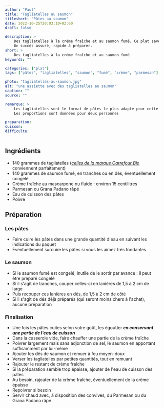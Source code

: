 ```yaml
---
author: "Paul"
title: "Tagliatelles au saumon"
titleshort: "Pâtes au saumon"
date: 2022-10-25T20:03:10+02:00
draft: false

description: >
    Des tagliatelles à la crème fraîche et au saumon fumé. Ce plat savoureux ravira grands et petits.<br>
    Un succès assuré, rapide à préparer.
short: >
    Des tagliatelles à la crème fraîche et au saumon fumé
keywords: ""

categories: ["plat"]
tags: ["pâtes", "tagliatelles", "saumon", "fumé", "crème", "parmesan"]

photo: "tagliatelles-au-saumon.jpg"
alt: "une assiette avec des tagliatelles au saumon"
caption: ""
source: ""

remarque: >
    Les tagliatelles sont le format de pâtes le plus adapté pour cette recette<br>
    Les proportions sont données pour deux personnes

preparation: 
cuisson: 
difficulte:
---
```



## Ingrédients
- 140 grammes de tagliatelles (*[celles de la marque Carrefour Bio](https://www.carrefour.fr/p/pates-tagliatelles-bio-carrefour-bio-3270190182108)* conviennent parfaitement)
- 140 grammes de saumon fumé, en tranches ou en dés, éventuellement congelé
- Crème fraîche au mascarpone ou fluide : environ 15 centilitres
- Parmesan ou Grana Padano râpé
- Eau de cuisson des pâtes
- Poivre
## Préparation
### Les pâtes
- Faire cuire les pâtes dans une grande quantité d'eau en suivant les indications du paquet
- Éventuellement surcuire les pâtes si vous les aimez très fondantes
### Le saumon
- Si le saumon fumé est congelé, inutile de le sortir par avance : il peut être préparé congelé
- Si il s'agit de tranches, couper celles-ci en lanières de 1,5 à 2 cm de large
- Puis recouper ces lanières en dés, de 1,5 à 2 cm de côté
- Si il s'agit de dés déjà préparés (qui seront moins chers à l'achat), aucune préparation
### Finalisation 
- Une fois les pâtes cuites selon votre goût, les égoutter ***en conservant une partie de l'eau de cuisson***
- Dans la casserole vide, faire chauffer une partie de la crème fraîche
- Poivrer largement mais sans adjonction de sel, le saumon en apportant suffisamment par lui-même
- Ajouter les dés de saumon et remuer à feu moyen-doux
- Verser les tagliatelles par petites quantités, tout en remuant
- Rajouter le restant de crème fraîche
- Si la préparation semble trop épaisse, ajouter de l'eau de cuisson des pâtes
- Au besoin, rajouter de la crème fraîche, éventuellement de la crème épaisse
- Repoivrer si besoin
- Servir chaud avec, à disposition des convives, du Parmesan ou du Grana Padano râpé
